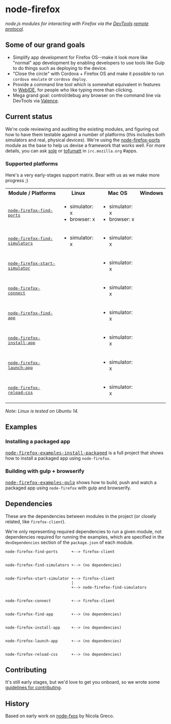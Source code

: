 # node-firefox

*node.js modules for interacting with Firefox via the [DevTools](https://developer.mozilla.org/en-US/docs/Tools) [remote protocol](https://wiki.mozilla.org/Remote_Debugging_Protocol).*

## Some of our grand goals

* Simplify app development for Firefox OS--make it look more like "normal" app development by enabling developers to use tools like Gulp to do things such as deploying to the device.
* "Close the circle" with Cordova + Firefox OS and make it possible to run `cordova emulate` or `cordova deploy`.
* Provide a command line tool which is somewhat equivalent in features to [WebIDE](https://developer.mozilla.org/docs/Tools/WebIDE), for people who like typing more than clicking.
* Mega grand goal: control/debug any browser on the command line via DevTools via [Valence](https://developer.mozilla.org/docs/Tools/Valence).

## Current status

We're code reviewing and auditing the existing modules, and figuring out how to have them testable against a number of platforms (this includes both simulators and real, physical devices). We're using the [node-firefox-ports](https://github.com/mozilla/node-firefox-ports) module as the base to help us devise a framework that works well. For more details, you can ask [sole](https://github.com/sole/) or [tofumatt](https://github.com/tofumatt/) in `irc.mozilla.org` #apps.

### Supported platforms

Here's a very early-stages support matrix. Bear with us as we make more progress ;)

<table>
	<tr>
		<th>Module / Platforms</th>
		<th>Linux</th>
		<th>Mac OS</th>
		<th>Windows</th>
	</tr>
	<tr>
		<td><a href="https://github.com/mozilla/node-firefox-find-ports"><tt>node-firefox-find-ports</tt></a></td>
		<td>
			<ul>
				<li>simulator: x</li>
				<li>browser: x</li>
			</ul>
		</td>
		<td>
			<ul>
				<li>simulator: x</li>
				<li>browser: x</li>
			</ul>
		</td>
		<td></td>
	</tr>
	<tr>
		<td><a href="https://github.com/mozilla/node-firefox-find-simulators"><tt>node-firefox-find-simulators</tt></a></td>
		<td>
			<ul>
				<li>simulator: x</li>
			</ul>
		</td>
		<td>
			<ul>
				<li>simulator: x</li>
			</ul>
		</td>
		<td></td>
	</tr>
	<tr>
		<td><a href="https://github.com/mozilla/node-firefox-start-simulator"><tt>node-firefox-start-simulator</tt></a></td>
		<td>
		</td>
		<td>
			<ul>
				<li>simulator: x</li>
			</ul>
		</td>
		<td></td>
	</tr>
	<tr>
		<td><a href="https://github.com/mozilla/node-firefox-connect"><tt>node-firefox-connect</tt></a></td>
		<td>
		</td>
		<td>
			<ul>
				<li>simulator: x</li>
			</ul>
		</td>
		<td></td>
	</tr>
	<tr>
		<td><a href="https://github.com/mozilla/node-firefox-find-app"><tt>node-firefox-find-app</tt></a></td>
		<td>
		</td>
		<td>
			<ul>
				<li>simulator: x</li>
			</ul>
		</td>
		<td></td>
	</tr>	
	<tr>
		<td><a href="https://github.com/mozilla/node-firefox-install-app"><tt>node-firefox-install-app</tt></a></td>
		<td>
		</td>
		<td>
			<ul>
				<li>simulator: x</li>
			</ul>
		</td>
		<td></td>
	</tr>	
	<tr>
		<td><a href="https://github.com/mozilla/node-firefox-launch-app"><tt>node-firefox-launch-app</tt></a></td>
		<td>
		</td>
		<td>
			<ul>
				<li>simulator: x</li>
			</ul>
		</td>
		<td></td>
	</tr>
	<tr>
		<td><a href="https://github.com/mozilla/node-firefox-reload-css"><tt>node-firefox-reload-css</tt></a></td>
		<td>
		</td>
		<td>
			<ul>
				<li>simulator: x</li>
			</ul>
		</td>
		<td></td>
	</tr>


</table>


*Note: Linux is tested on Ubuntu 14.*

## Examples

### Installing a packaged app

<a href="https://github.com/mozilla/node-firefox-examples-install-packaged"><tt>node-firefox-examples-install-packaged</tt></a> is a full project that shows how to install a packaged app using `node-firefox`.

### Building with gulp + browserify

<a href="https://github.com/mozilla/node-firefox-examples-gulp"><tt>node-firefox-examples-gulp</tt></a> shows how to build, push and watch a packaged app using `node-firefox` with gulp and browserify.

## Dependencies

These are the dependencies between modules in the project (or closely related, like `firefox-client`).

We're only representing required dependencies to run a given module, not dependencies required for running the examples, which are specified in the `devDependencies` section of the `package.json` of each module.

```
node-firefox-find-ports      +--> firefox-client


node-firefox-find-simulators +--> (no dependencies)


node-firefox-start-simulator +--> firefox-client
                             |
                             +--> node-firefox-find-simulators


node-firefox-connect         +--> firefox-client


node-firefox-find-app        +--> (no dependencies)


node-firefox-install-app     +--> (no dependencies)


node-firefox-launch-app      +--> (no dependencies)


node-firefox-reload-css      +--> (no dependencies)
```

## Contributing

It's still early stages, but we'd love to get you onboard, so we wrote some [guidelines for contributing](CONTRIBUTING.md).

## History

Based on early work on [node-fxos](https://github.com/nicola/node-fxos) by Nicola Greco.


